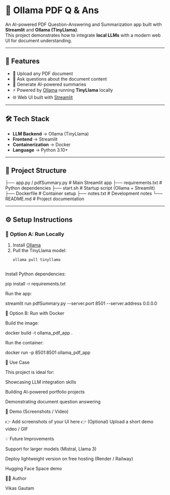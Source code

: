 # 📄 Ollama PDF Q & Ans

An AI-powered PDF Question-Answering and Summarization app built with **Streamlit** and **Ollama (TinyLlama)**.  
This project demonstrates how to integrate **local LLMs** with a modern web UI for document understanding.  

---

## 🚀 Features  
- 📑 Upload any PDF document  
- 🤖 Ask questions about the document content  
- 📝 Generate AI-powered summaries  
- ⚡ Powered by [Ollama](https://ollama.ai/) running **TinyLlama** locally  
- 🌐 Web UI built with [Streamlit](https://streamlit.io/)  

---

## 🛠️ Tech Stack  
- **LLM Backend** → Ollama (TinyLlama)  
- **Frontend** → Streamlit  
- **Containerization** → Docker  
- **Language** → Python 3.10+  

---

## 📂 Project Structure  
├── app.py / pdfSummary.py # Main Streamlit app
├── requirements.txt # Python dependencies
├── start.sh # Startup script (Ollama + Streamlit)
├── Dockerfile # Container setup
├── notes.txt # Development notes
└── README.md # Project documentation




---

## ⚙️ Setup Instructions  

### 🔹 Option A: Run Locally  
1. Install [Ollama](https://ollama.ai/)  
2. Pull the TinyLlama model:  
   ```bash
   ollama pull tinyllama



Install Python dependencies:

pip install -r requirements.txt


Run the app:

streamlit run pdfSummary.py --server.port 8501 --server.address 0.0.0.0

🔹 Option B: Run with Docker

Build the image:

docker build -t ollama_pdf_app .


Run the container:

docker run -p 8501:8501 ollama_pdf_app

🎯 Use Case

This project is ideal for:

Showcasing LLM integration skills

Building AI-powered portfolio projects

Demonstrating document question answering

📸 Demo (Screenshots / Video)

👉 Add screenshots of your UI here
👉 (Optional) Upload a short demo video / GIF

💡 Future Improvements

Support for larger models (Mistral, Llama 3)

Deploy lightweight version on free hosting (Render / Railway)

Hugging Face Space demo

👨‍💻 Author

Vikas Gautam

